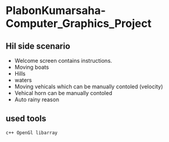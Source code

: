 # PlabonKumarsaha-Computer_Graphics_Project

## Hil side scenario
- Welcome screen contains instructions.
- Moving boats
- Hills
- waters
- Moving vehicals which can be manually contoled (velocity)
- Vehical horn can be manually contoled
- Auto rainy reason

## used tools

```
c++ OpenGl libarray

```
